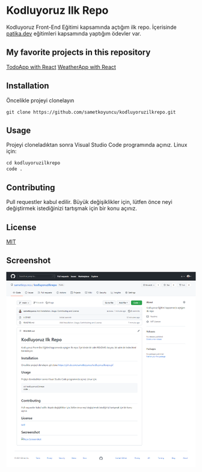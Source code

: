 # Kodluyoruz Ilk Repo

Kodluyoruz Front-End Eğitimi kapsamında açtığım ilk repo. İçerisinde [patika.dev](patika.dev) eğitimleri kapsamında yaptığım ödevler var.

## My favorite projects in this repository
[TodoApp with React](https://github.com/sametkoyuncu/kodluyoruzilkrepo/tree/main/react/odev-2-todo-app)
[WeatherApp with React](https://github.com/sametkoyuncu/kodluyoruzilkrepo/tree/main/react/odev-3-weekly-weather-app)

## Installation

Öncelikle projeyi clonelayın
```
git clone https://github.com/sametkoyuncu/kodluyoruzilkrepo.git
```

## Usage

Projeyi cloneladıktan sonra Visual Studio Code programında açınız.
Linux için:

```
cd kodluyoruzilkrepo
code .
```

## Contributing

Pull requestler kabul edilir. Büyük değişiklikler için, lütfen önce neyi değiştirmek istediğinizi tartışmak için bir konu açınız.

## License

[MIT](https://choosealicense.com/licenses/mit/)

## Screenshot

![Repo Screeenshot](https://github.com/sametkoyuncu/kodluyoruzilkrepo/blob/main/screenshots/screencapture-github-sametkoyuncu-kodluyoruzilkrepo-2021-10-09-16_07_15.png?raw=true)
